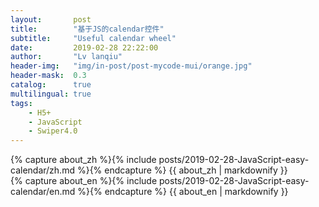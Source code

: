```yaml
---
layout:       post
title:        "基于JS的calendar控件"
subtitle:     "Useful calendar wheel"
date:         2019-02-28 22:22:00
author:       "Lv lanqiu"
header-img:   "img/in-post/post-mycode-mui/orange.jpg"
header-mask:  0.3
catalog:      true
multilingual: true
tags:
    - H5+
    - JavaScript
    - Swiper4.0
---
```


<!-- Chinese Version -->
<div class="zh post-container">
    {% capture about_zh %}{% include posts/2019-02-28-JavaScript-easy-calendar/zh.md %}{% endcapture %}
    {{ about_zh | markdownify }}
</div>

<!-- English Version -->
<div class="en post-container">
    {% capture about_en %}{% include posts/2019-02-28-JavaScript-easy-calendar/en.md %}{% endcapture %}
    {{ about_en | markdownify }}
</div>
